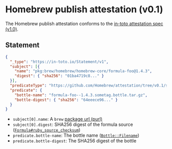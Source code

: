 # Homebrew publish attestation (v0.1)

The Homebrew publish attestation conforms to the [in-toto attestation spec (v1.0)].

[in-toto attestation spec (v1.0)]: https://github.com/in-toto/attestation/tree/v1.0/spec/v1.0

## Statement

```json
{
  "_type": "https://in-toto.io/Statement/v1",
  "subject": [{
    "name": "pkg:brew/homebrew/homebrew-core/formula-foo@1.4.3",
    "digest": { "sha256": "01ba4719c8..." }
  }],
  "predicateType": "https://github.com/Homebrew/attestation/tree/v0.1/specs/publish/v0.1",
  "predicate": {
    "bottle-name": "formula-foo--1.4.3.sometag.bottle.tar.gz",
    "bottle-digest": { "sha256": "64eeece96..." }
  }
}
```

* `subject[0].name`: A `brew` [package url (purl)]
* `subject[0].digest`: SHA256 digest of the formula source ([`Formula#ruby_source_checksum`])
* `predicate.bottle-name`: The bottle name ([`Bottle::Filename`])
* `predicate.bottle-digest`: The SHA256 digest of the bottle

[package url (purl)]: https://github.com/package-url/purl-spec

[`Formula#ruby_source_checksum`]: https://github.com/Homebrew/brew/blob/3480dda0c7297bc161b7726d026395efec0815bd/Library/Homebrew/formula.rb#L2193-L2197

[`Bottle::Filename`]: https://rubydoc.brew.sh/Bottle/Filename.html
